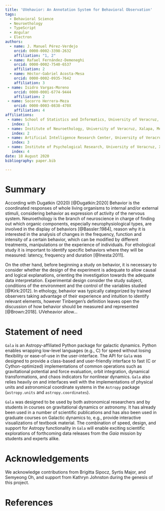 ```yaml
---
title: 'UVehavior: An Annotation System for Behavioral Observation'
tags:
  - Behavioral Science
  - Neuroethology
  - TypeScript
  - Angular
  - Electron
authors:
  - name: J. Manuel Pérez-Verdejo
    orcid: 0000-0002-3398-2632
    affiliation: "1, 2"
  - name: Rafael Fernández-Demeneghi
    orcid: 0000-0002-7540-6537
    affiliation: 2
  - name: Héctor-Gabriel Acosta-Mesa
    orcid: 0000-0002-0935-7642
    affiliation: 3
 - name: Isidro Vargas-Moreno
    orcid: 0000-0001-6774-9444
    affiliation: 2
 - name: Socorro Herrera-Meza
    orcid: 0000-0003-0838-470X
    affiliation: 4
affiliations:
 - name: School of Statistics and Informatics, University of Veracruz, Xalapa, Mexico
   index: 1
 - name: Institute of Neuroethology, University of Veracruz, Xalapa, Mexico
   index: 2
 - name: Artificial Intelligence Research Center, University of Veracruz, Xalapa, Mexico
   index: 3
 - name: Institute of Psychological Research, University of Veracruz, Xalapa, Mexico
   index: 4
date: 18 August 2020
bibliography: paper.bib

---
```


# Summary

According with Dugatkin (2020) [@Dugatkin:2020] Behavior is the coordinated responses of whole living organisms to internal and/or external stimuli, considering behavior as expression of activity of the nervous system. 
Neuroethology is the branch of neuroscience in charge of finding out which organic components, especially neurophysiological types, are involved in the display of behaviors [@Bassler:1984], reason why it is interested in the analysis of changes in the frequency, function and intensity of a certain behavior, which can be modified by different treatments, manipulations or the experience of individuals. For ethological study it is important to identify specific behaviors where they will be measured: latency, frequency and duration [@Inesta:2011].

On the other hand, before beginning a study on behavior, it is necessary to consider whether the design of the experiment is adequate to allow causal and logical explanations, orienting the investigation towards the adequate data interpretation. Experimental design consider the study subject, conditions of the environment and the control of the variables studied [@Kirk:2012]. In ethology, behavior was typically categorized by trained observers taking advantage of their experience and intuition to identify relevant elements, however Tinbergen’s definition leaves open the discussion of how behavior should be measured and represented [@Brown:2018]. UVeheavior allow...


# Statement of need 

`Gala` is an Astropy-affiliated Python package for galactic dynamics. Python
enables wrapping low-level languages (e.g., C) for speed without losing
flexibility or ease-of-use in the user-interface. The API for `Gala` was
designed to provide a class-based and user-friendly interface to fast (C or
Cython-optimized) implementations of common operations such as gravitational
potential and force evaluation, orbit integration, dynamical transformations,
and chaos indicators for nonlinear dynamics. `Gala` also relies heavily on and
interfaces well with the implementations of physical units and astronomical
coordinate systems in the `Astropy` package (`astropy.units` and
`astropy.coordinates`).

`Gala` was designed to be used by both astronomical researchers and by
students in courses on gravitational dynamics or astronomy. It has already been
used in a number of scientific publications  and has also been
used in graduate courses on Galactic dynamics to, e.g., provide interactive
visualizations of textbook material. The combination of speed,
design, and support for Astropy functionality in `Gala` will enable exciting
scientific explorations of forthcoming data releases from the *Gaia* mission by students and experts alike.


# Acknowledgements

We acknowledge contributions from Brigitta Sipocz, Syrtis Major, and Semyeong
Oh, and support from Kathryn Johnston during the genesis of this project.

# References